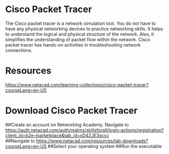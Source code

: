 # Cisco Packet Tracer
The Cisco packet tracer is a network simulation tool. You do not have to have any physical networking devices to practice networking skills. It helps to understand the logical and 
physical structure of the network. Also, it simplifies the understanding of packet flow within the network. Cisco packet tracer has hands-on activities in troubleshooting network 
connections. 


# Resources
https://www.netacad.com/learning-collections/cisco-packet-tracer?courseLang=en-US

# Download Cisco Packet Tracer
##Create an account on Networking Academy. Navigate to https://auth.netacad.com/auth/realms/skillsforall/login-actions/registration?client_id=b2e-marketplace&tab_id=xD4ZJE3xccc  
##Navigate to https://www.netacad.com/resources/lab-downloads?courseLang=en-US 
##Select your operating system 
##Run the executable



